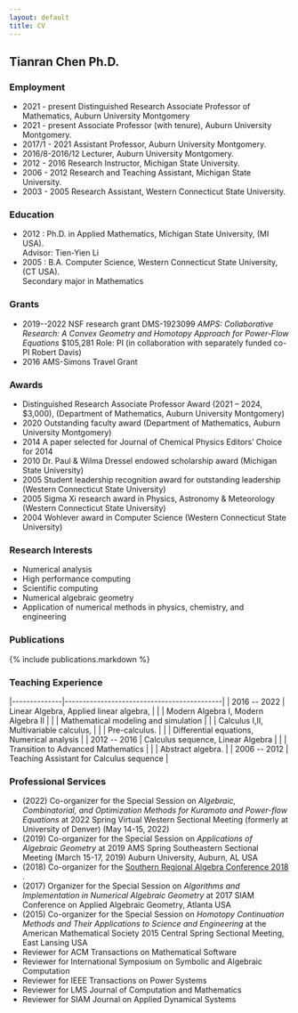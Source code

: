 ```yaml
---
layout: default
title: CV
---
```


## Tianran Chen Ph.D.

### Employment

- 2021 - present Distinguished Research Associate Professor of Mathematics, Auburn University Montgomery
- 2021 - present Associate Professor (with tenure), Auburn University Montgomery.
- 2017/1 - 2021 Assistant Professor, Auburn University Montgomery.
- 2016/8-2016/12 Lecturer, Auburn University Montgomery.
- 2012 - 2016 Research Instructor, Michigan State University.
- 2006 - 2012 Research and Teaching Assistant, Michigan State University.
- 2003 - 2005 Research Assistant, Western Connecticut State University.

### Education

- 2012 : Ph.D. in Applied Mathematics, Michigan State University, (MI USA).  
  Advisor: Tien-Yien Li
- 2005 : B.A. Computer Science, Western Connecticut State University, (CT USA).  
  Secondary major in Mathematics

### Grants

- 2019--2022 NSF research grant DMS-1923099
  _AMPS: Collaborative Research: A Convex Geometry and Homotopy Approach for Power-Flow Equations_
  \$105,281 Role: PI (in collaboration with separately funded co-PI Robert Davis)
- 2016 AMS-Simons Travel Grant

### Awards

- Distinguished Research Associate Professor Award (2021 – 2024, \$3,000),
  (Department of Mathematics, Auburn University Montgomery)
- 2020 Outstanding faculty award
  (Department of Mathematics, Auburn University Montgomery)
- 2014 A paper selected for Journal of Chemical Physics Editors’ Choice for 2014
- 2010 Dr. Paul & Wilma Dressel endowed scholarship award
  (Michigan State University)
- 2005 Student leadership recognition award for outstanding leadership
  (Western Connecticut State University)
- 2005 Sigma Xi research award in Physics, Astronomy & Meteorology
  (Western Connecticut State University)
- 2004 Wohlever award in Computer Science
  (Western Connecticut State University)

### Research Interests

- Numerical analysis
- High performance computing
- Scientific computing
- Numerical algebraic geometry
- Application of numerical methods in physics, chemistry, and engineering

### Publications

{% include publications.markdown %}

### Teaching Experience

|--------------|--------------------------------------------|
| 2016 -- 2022 | Linear Algebra, Applied linear algebra,    |
|              | Modern Algebra I, Modern Algebra II        |
|              | Mathematical modeling and simulation       |
|              | Calculus I,II, Multivariable calculus,     |
|              | Pre-calculus.                              |
|              | Differential equations, Numerical analysis |
| 2012 -- 2016 | Calculus sequence, Linear Algebra          |
|              | Transition to Advanced Mathematics         |
|              | Abstract algebra.                          |
| 2006 -- 2012 | Teaching Assistant for Calculus sequence   |

### Professional Services

- (2022) Co-organizer for the Special Session on
  _Algebraic, Combinatorial, and Optimization Methods for
  Kuramoto and Power-flow Equations_
  at 2022 Spring Virtual Western Sectional Meeting
  (formerly at University of Denver)
  (May 14-15, 2022)
- (2019) Co-organizer for the Special Session on
  _Applications of Algebraic Geometry_
  at 2019 AMS Spring Southeastern Sectional Meeting
  (March 15-17, 2019)
  Auburn University, Auburn, AL USA  
- (2018) Co-organizer for the
  [Southern Regional Algebra Conference 2018 ](http://www.srac2018.org/).
- (2017) Organizer for the Special Session on
  _Algorithms and Implementation in Numerical Algebraic Geometry_
  at 2017 SIAM Conference on Applied Algebraic Geometry, Atlanta USA
- (2015) Co-organizer for the Special Session on
  _Homotopy Continuation Methods and Their Applications to Science and Engineering_
  at the American Mathematical Society 2015 Central Spring Sectional Meeting,
  East Lansing USA
- Reviewer for ACM Transactions on Mathematical Software
- Reviewer for International Symposium on Symbolic and Algebraic Computation
- Reviewer for IEEE Transactions on Power Systems
- Reviewer for LMS Journal of Computation and Mathematics
- Reviewer for SIAM Journal on Applied Dynamical Systems
